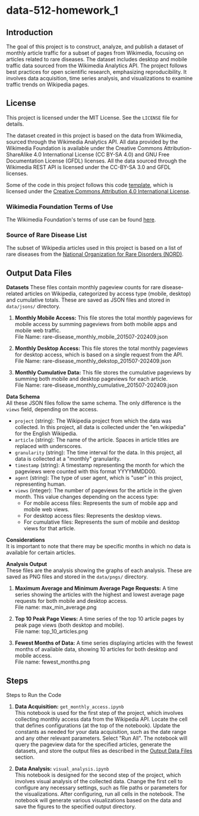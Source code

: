 # data-512-homework_1

## Introduction
The goal of this project is to construct, analyze, and publish a dataset of monthly article traffic for a subset of pages from Wikimedia, focusing on articles related to rare diseases. The dataset includes desktop and mobile traffic data sourced from the Wikimedia Analytics API. The project follows best practices for open scientific research, emphasizing reproducibility. It involves data acquisition, time series analysis, and visualizations to examine traffic trends on Wikipedia pages.

## License
This project is licensed under the MIT License. See the `LICENSE` file for details.   

The dataset created in this project is based on the data from Wikimedia, sourced through the Wikimedia Analytics API. All data provided by the Wikimedia Foundation is available under the Creative Commons Attribution-ShareAlike 4.0 International License (CC BY-SA 4.0) and GNU Free Documentation License (GFDL) licenses. All the data sourced through the Wikimedia REST API is licensed under the CC-BY-SA 3.0 and GFDL licenses.

Some of the code in this project follows this code [template](https://drive.google.com/file/d/1fYTIX79t9jk-Jske8IwysV-rbRkD4_dc/view), which is licensed under the [Creative Commons Attribution 4.0 International License](https://creativecommons.org/licenses/by/4.0/). 

### Wikimedia Foundation Terms of Use 
The Wikimedia Foundation's terms of use can be found [here](https://foundation.wikimedia.org/wiki/Policy:Terms_of_Use).

### Source of Rare Disease List
The subset of Wikipedia articles used in this project is based on a list of rare diseases from the [National Organization for Rare Disorders (NORD)](https://rarediseases.org/).

## Output Data Files

**Datasets** <a name="output-data-files"></a>
These files contain monthly pageview counts for rare disease-related articles on Wikipedia, categorized by access type (mobile, desktop) and cumulative totals. These are saved as JSON files and stored in `data/jsons/` directory.

1. **Monthly Mobile Access:**
This file stores the total monthly pageviews for mobile access by summing pageviews from both mobile apps and mobile web traffic.    
File Name: rare-disease_monthly_mobile_201507-202409.json

2. **Monthly Desktop Access:**
This file stores the total monthly pageviews for desktop access, which is based on a single request from the API.    
File Name: rare-disease_monthly_dekstop_201507-202409.json

3. **Monthly Cumulative Data:**
This file stores the cumulative pageviews by summing both mobile and desktop pageviews for each article.    
File Name: rare-disease_monthly_cumulative_201507-202409.json

**Data Schema**    
All these JSON files follow the same schema. The only difference is the `views` field, depending on the access.
- `project` (string): The Wikipedia project from which the data was collected. In this project, all data is collected under the "en.wikipedia" for the English Wikipedia.
- `article` (string): The name of the article. Spaces in article titles are replaced with underscores.
- `granularity` (string): The time interval for the data. In this project, all data is collected at a "monthly" granularity.
- `timestamp` (string): A timestamp representing the month for which the pageviews were counted with this format YYYYMMDD00.
- `agent` (string): The type of user agent, which is "user" in this project, representing human.
- `views` (integer): The number of pageviews for the article in the given month. This value changes depending on the access type:
    - For mobile access files: Represents the sum of mobile app and mobile web views.
    - For desktop access files: Represents the desktop views.
    - For cumulative files: Represents the sum of mobile and desktop views for that article.

**Considerations**  
It is important to note that there may be specific months in which no data is available for certain articles.

**Analysis Output**    
These files are the analysis showing the graphs of each analysis. These are saved as PNG files and stored in the `data/pngs/` directory.

1. **Maximum Average and Minimum Average Page Requests:**
A time series showing the articles with the highest and lowest average page requests for both mobile and desktop access.    
File name: max_min_average.png

2. **Top 10 Peak Page Views:**
A time series of the top 10 article pages by peak page views (both desktop and mobile).    
File name: top_10_articles.png

3. **Fewest Months of Data:**
A time series displaying articles with the fewest months of available data, showing 10 articles for both desktop and mobile access.    
File name: fewest_months.png

## Steps
Steps to Run the Code   
1. **Data Acquisition:** `get_monthly_access.ipynb`    
This notebook is used for the first step of the project, which involves collecting monthly access data from the Wikipedia API.
Locate the cell that defines configurations (at the top of the notebook). Update the constants as needed for your data acquisition, such as the date range and any other relevant parameters.
Select "Run All".
The notebook will query the pageview data for the specified articles, generate the datasets, and store the output files as described in the [Output Data Files](#output-data-files) section.


2. **Data Analysis:** `visual_analysis.ipynb`   
This notebook is designed for the second step of the project, which involves visual analysis of the collected data.
Change the first cell to configure any necessary settings, such as file paths or parameters for the visualizations.
After configuring, run all cells in the notebook.
The notebook will generate various visualizations based on the data and save the figures to the specified output directory.